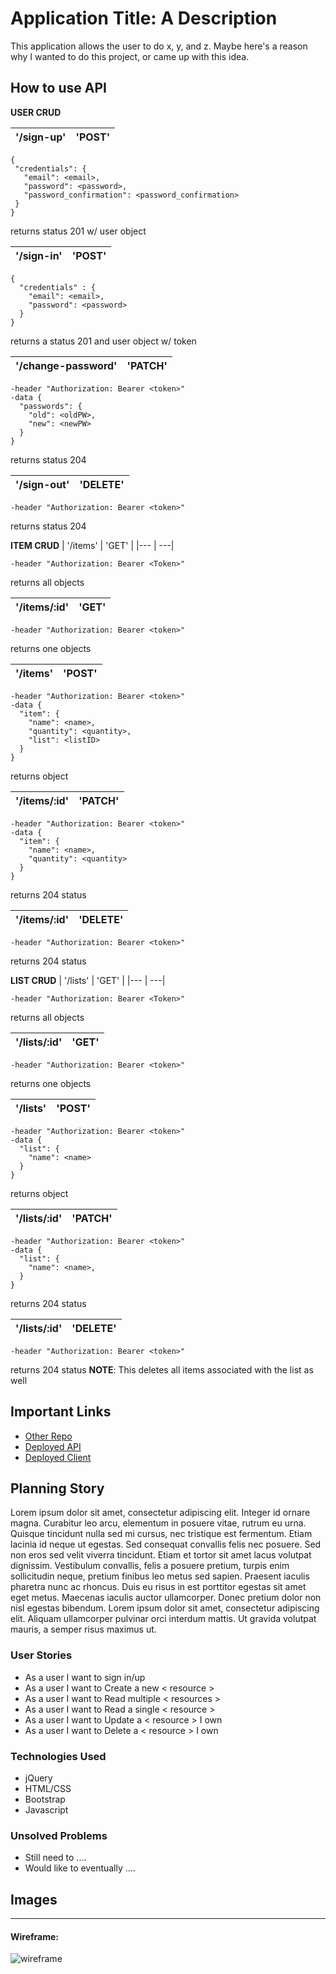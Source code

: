 # Application Title: A Description

This application allows the user to do x, y, and z. Maybe here's a reason why I wanted to do this project, or
came up with this idea.

## How to use API

**USER CRUD**

| '/sign-up' | 'POST' |
|--- | ---|
```
{
 "credentials": {
   "email": <email>,
   "password": <password>,
   "password_confirmation": <password_confirmation>
 }
}
```
returns status 201 w/ user object

| '/sign-in' | 'POST' |
|--- | ---|
```
{
  "credentials" : {
    "email": <email>,
    "password": <password>
  }
}
```
returns a status 201 and user object w/ token


| '/change-password' | 'PATCH' |
|--- | ---|
```
-header "Authorization: Bearer <token>"
-data {
  "passwords": {
    "old": <oldPW>,
    "new": <newPW>
  }
}
```
returns status 204

| '/sign-out' | 'DELETE' |
|--- | ---|
```
-header "Authorization: Bearer <token>"
```
returns status 204

**ITEM CRUD**
| '/items' | 'GET' |
|--- | ---|
```
-header "Authorization: Bearer <Token>"
```
returns all objects

| '/items/:id' | 'GET' |
|--- | ---|
```
-header "Authorization: Bearer <token>"
```
returns one objects

| '/items' | 'POST' |
|--- | ---|
```
-header "Authorization: Bearer <token>"
-data {
  "item": {
    "name": <name>,
    "quantity": <quantity>,
    "list": <listID>
  }
}
```
returns object

| '/items/:id' | 'PATCH' |
|--- | ---|
```
-header "Authorization: Bearer <token>"
-data {
  "item": {
    "name": <name>,
    "quantity": <quantity>
  }
}
```
returns 204 status

| '/items/:id' | 'DELETE' |
|--- | ---|
```
-header "Authorization: Bearer <token>"
```
returns 204 status

**LIST CRUD**
| '/lists' | 'GET' |
|--- | ---|
```
-header "Authorization: Bearer <Token>"
```
returns all objects

| '/lists/:id' | 'GET' |
|--- | ---|
```
-header "Authorization: Bearer <token>"
```
returns one objects

| '/lists' | 'POST' |
|--- | ---|
```
-header "Authorization: Bearer <token>"
-data {
  "list": {
    "name": <name>
  }
}
```
returns object

| '/lists/:id' | 'PATCH' |
|--- | ---|
```
-header "Authorization: Bearer <token>"
-data {
  "list": {
    "name": <name>,
  }
}
```
returns 204 status

| '/lists/:id' | 'DELETE' |
|--- | ---|
```
-header "Authorization: Bearer <token>"
```
returns 204 status
**NOTE**: This deletes all items associated with the list as well



## Important Links

- [Other Repo](www.link.com)
- [Deployed API](www.link.com)
- [Deployed Client](www.link.com)

## Planning Story

Lorem ipsum dolor sit amet, consectetur adipiscing elit. Integer id ornare magna. Curabitur leo arcu, elementum in posuere vitae, rutrum eu urna. Quisque tincidunt nulla sed mi cursus, nec tristique est fermentum. Etiam lacinia id neque ut egestas. Sed consequat convallis felis nec posuere. Sed non eros sed velit viverra tincidunt. Etiam et tortor sit amet lacus volutpat dignissim. Vestibulum convallis, felis a posuere pretium, turpis enim sollicitudin neque, pretium finibus leo metus sed sapien. Praesent iaculis pharetra nunc ac rhoncus. Duis eu risus in est porttitor egestas sit amet eget metus. Maecenas iaculis auctor ullamcorper. Donec pretium dolor non nisl egestas bibendum. Lorem ipsum dolor sit amet, consectetur adipiscing elit. Aliquam ullamcorper pulvinar orci interdum mattis. Ut gravida volutpat mauris, a semper risus maximus ut.

### User Stories

- As a user I want to sign in/up
- As a user I want to Create a new < resource >
- As a user I want to Read multiple < resources >
- As a user I want to Read a single < resource >
- As a user I want to Update a < resource > I own
- As a user I want to Delete a < resource > I own

### Technologies Used

- jQuery
- HTML/CSS
- Bootstrap
- Javascript

### Unsolved Problems

- Still need to ....
- Would like to eventually ....

## Images

---

#### Wireframe:
![wireframe](https://lucidchart.zendesk.com/hc/article_attachments/360001080866/Facebook_Wireframe_-_New_Page.png)
